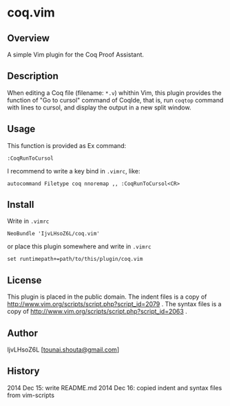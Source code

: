 coq.vim
=======

Overview
--------
A simple Vim plugin for the Coq Proof Assistant.

Description
-----------
When editing a Coq file (filename: `*.v`) whithin Vim,
this plugin provides the function of "Go to cursol" command of CoqIde,
that is,
run `coqtop` command with lines to cursol, and
display the output in a new split window.

Usage
-----
This function is provided as Ex command:

    :CoqRunToCursol

I recommend to write a key bind in `.vimrc`, like:

    autocommand Filetype coq nnoremap ,, :CoqRunToCursol<CR>

Install
-------
Write in `.vimrc`

    NeoBundle 'IjvLHsoZ6L/coq.vim'

or place this plugin somewhere and write in `.vimrc`

    set runtimepath+=path/to/this/plugin/coq.vim

License
-------
This plugin is placed in the public domain.
The indent files is a copy of http://www.vim.org/scripts/script.php?script_id=2079 .
The syntax files is a copy of http://www.vim.org/scripts/script.php?script_id=2063 .

Author
------
IjvLHsoZ6L [tounai.shouta@gmail.com]

History
-------
2014 Dec 15: write README.md
2014 Dec 16: copied indent and syntax files from vim-scripts
